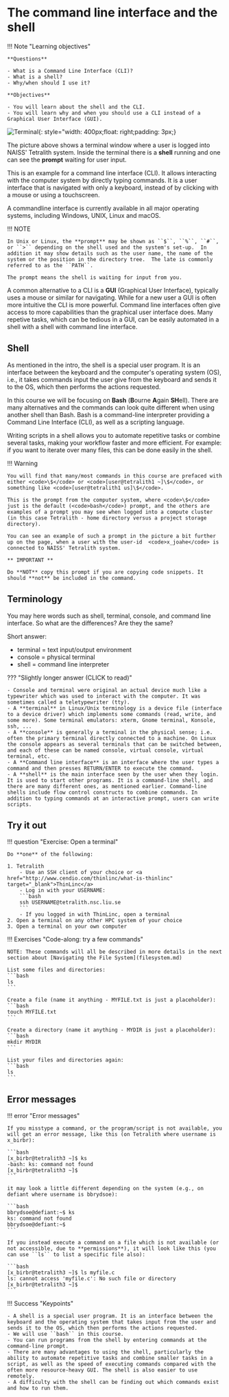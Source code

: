# The command line interface and the shell

!!! Note "Learning objectives" 

    **Questions**

    - What is a Command Line Interface (CLI)?
    - What is a shell?
    - Why/when should I use it?

    **Objectives**

    - You will learn about the shell and the CLI.
    - You will learn why and when you should use a CLI instead of a Graphical User Interface (GUI). 
    
![Terminal](images/terminal_tetralith.png){: style="width: 400px;float: right;padding: 3px;}

The picture above shows a terminal window where a user is logged into NAISS' Tetralith system.  Inside the terminal there is a **shell** running and one can see the **prompt** waiting for user input.  

This is an example for a command line interface (CLI).  It allows interacting with the computer system by directly typing commands. It is a user interface that is navigated with only a keyboard, instead of by clicking with a mouse or using a touchscreen.
 
A commandline interface is currently available in all major operating systems, including Windows, UNIX, Linux and macOS.

!!! NOTE 

    In Unix or Linux, the **prompt** may be shown as ``$``, ``%``, ``#``, or ``>`` depending on the shell used and the system's set-up.  In addition it may show details such as the user name, the name of the system or the position in the directory tree.  The late is commonly referred to as the ``PATH``.

    The prompt means the shell is waiting for input from you. 
   
A common alternative to a CLI is a **GUI** (Graphical User Interface), typically uses a mouse or similar for navigating.  While for a new user a GUI is often more intuitive the CLI is more powerful.  Command line interfaces often give access to more capabilities than the graphical user interface does.  Many repetive tasks, which can be tedious in a GUI, can be easily automated in a shell with a shell with command line interface.

## Shell 

As mentioned in the intro, the shell is a special user program. It is an interface between the keyboard and the computer's operating system (OS), i.e., it takes commands input the user give from the keyboard and sends it to the OS, which then performs the actions requested.  

In this course we will be focusing on **Bash** (**B**ourne **A**gain **SH**ell).   There are many alternatives and the commands can look quite different when using another shell than Bash.
Bash is a command-line interpreter providing a Command Line Interface (CLI), as well as a scripting language.

Writing scripts in a shell allows you to automate repetitive tasks or combine several tasks, making your workflow faster and more efficient. For example: if you want to iterate over many files, this can be done easily in the shell. 

!!! Warning 

    You will find that many/most commands in this course are prefaced with either <code>\$</code> or <code>[user@tetralith1 ~]\$</code>, or something like <code>[user@tetralith1 us]\$</code>. 

    This is the prompt from the computer system, where <code>\$</code> just is the default (<code>bash</code>) prompt, and the others are examples of a prompt you may see when logged into a compute cluster (in this case Tetralith - home directory versus a project storage directory).

    You can see an example of such a prompt in the picture a bit further up on the page, when a user with the user-id  <code>x_joahe</code> is connected to NAISS' Tetralith system.

    ** IMPORTANT **
    
    Do **NOT** copy this prompt if you are copying code snippets. It should **not** be included in the command. 

## Terminology

You may here words such as shell, terminal, console, and command line interface. So what are the differences? Are they the same? 

Short answer:

- terminal = text input/output environment
- console = physical terminal
- shell = command line interpreter

??? "Slightly longer answer (CLICK to read)"

    - Console and terminal were original an actual device much like a typewriter which was used to interact with the computer. It was sometimes called a teletypewriter (tty). 
    - A **terminal** in Linux/Unix terminology is a device file (interface to a device driver) which implements some commands (read, write, and some more). Some terminal emulators: xterm, Gnome terminal, Konsole, ssh, ...
    - A **console** is generally a terminal in the physical sense; i.e. often the primary terminal directly connected to a machine. On Linux the console appears as several terminals that can be switched between, and each of these can be named console, virtual console, virtual terminal, etc. 
    - A **Command line interface** is an interface where the user types a command and then presses RETURN/ENTER to execute the command.
    - A **shell** is the main interface seen by the user when they login. It is used to start other programs. It is a command-line shell, and there are many different ones, as mentioned earlier. Command-line shells include flow control constructs to combine commands. In addition to typing commands at an interactive prompt, users can write scripts. 

## Try it out 

!!! question "Exercise: Open a terminal" 

    Do **one** of the following: 

    1. Tetralith
        - Use an SSH client of your choice or <a href="http://www.cendio.com/thinlinc/what-is-thinlinc" target="_blank">ThinLinc</a>
        - Log in with your USERNAME: 
        ```bash
        ssh USERNAME@tetralith.nsc.liu.se
        ```
        - If you logged in with ThinLinc, open a terminal
    2. Open a terminal on any other HPC system of your choice
    3. Open a terminal on your own computer 

!!! Exercises "Code-along: try a few commands"

    NOTE: These commands will all be described in more details in the next section about [Navigating the File System](filesystem.md) 

    List some files and directories:
    ```bash
    ls
    ```

    Create a file (name it anything - MYFILE.txt is just a placeholder):
    ```bash
    touch MYFILE.txt
    ```

    Create a directory (name it anything - MYDIR is just a placeholder):
    ```bash
    mkdir MYDIR
    ```

    List your files and directories again: 
    ```bash
    ls
    ```

## Error messages 

!!! error "Error messages"

    If you misstype a command, or the program/script is not available, you will get an error message, like this (on Tetralith where username is x_birbr): 

    ```bash
    [x_birbr@tetralith3 ~]$ ks
    -bash: ks: command not found
    [x_birbr@tetralith3 ~]$  
    ```

    it may look a little different depending on the system (e.g., on defiant where username is bbrydsoe): 

    ```bash
    bbrydsoe@defiant:~$ ks
    ks: command not found
    bbrydsoe@defiant:~$ 
    ```

    If you instead execute a command on a file which is not available (or not accessible, due to **permissions**), it will look like this (you can use ``ls`` to list a specific file also): 

    ```bash
    [x_birbr@tetralith3 ~]$ ls myfile.c
    ls: cannot access 'myfile.c': No such file or directory
    [x_birbr@tetralith3 ~]$ 
    ```

!!! Success "Keypoints" 

    - A shell is a special user program. It is an interface between the keyboard and the operating system that takes input from the user and sends it to the OS, which then performs the actions requested.
    - We will use ``bash`` in this course.
    - You can run programs from the shell by entering commands at the command-line prompt.
    - There are many advantages to using the shell, particularly the ability to automate repetitive tasks and combine smaller tasks in a script, as well as the speed of executing commands compared with the often more resource-heavy GUI. The shell is also easier to use remotely.
    - A difficulty with the shell can be finding out which commands exist and how to run them.

